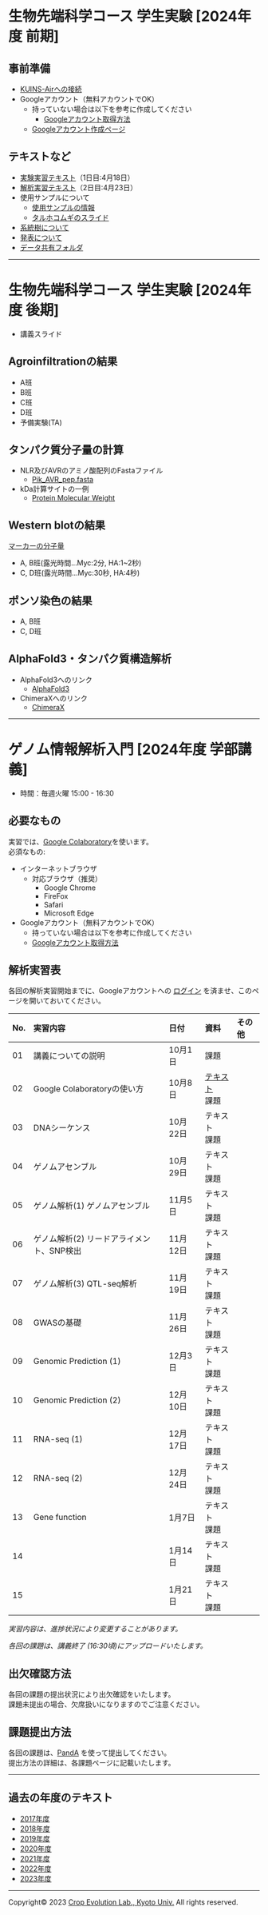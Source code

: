 <a name="section1"></a>
# 生物先端科学コース 学生実験 [2024年度 前期]

## 事前準備
- [KUINS-Airへの接続](https://www.iimc.kyoto-u.ac.jp/ja/services/network/wifi/kuins-air.html)
- Googleアカウント（無料アカウントでOK）
  - 持っていない場合は以下を参考に作成してください
    - [Googleアカウント取得方法](https://github.com/CropEvol/lecture/blob/master/textbook_2019/L02_create_google_acount.md)
  - [Googleアカウント作成ページ](https://accounts.google.com/signup/v2/webcreateaccount?continue=https%3A%2F%2Fwww.google.co.jp%2F&hl=ja&gmb=exp&biz=false&flowName=GlifWebSignIn&flowEntry=SignUp)

## テキストなど
- [実験実習テキスト](https://github.com/CropEvol/lecture/blob/master/FFBCexpr_2024spr/FFBC2024spr_CropEvol_day1.pdf)（1日目:4月18日）
- [解析実習テキスト](https://github.com/CropEvol/lecture/blob/master/FFBCexpr_2024spr/FFBC2024spr_CropEvol_day2.md)（2日目:4月23日）
- 使用サンプルについて
  - [使用サンプルの情報](https://github.com/CropEvol/lecture/blob/master/FFBCexpr_2024spr/FFBC2024spr_CropEvol_SampleInfo.pdf)
  - [タルホコムギのスライド](https://github.com/CropEvol/lecture/blob/master/FFBCexpr_2024spr/slides/%E3%82%BF%E3%83%AB%E3%83%9B%E3%82%B3%E3%83%A0%E3%82%AE%E3%81%AE%E7%B3%BB%E7%B5%B1%E8%A7%A3%E6%9E%90.pdf)
- [系統樹について](https://github.com/CropEvol/lecture/blob/master/FFBCexpr_2024spr/phylogeny.pdf)
- [発表について](https://github.com/CropEvol/lecture/blob/master/FFBCexpr_2024spr/presentation.pdf)
- [データ共有フォルダ](https://drive.google.com/drive/folders/1IPESCNqfTjPZ-DV1gVEe7XYq4yQymYnc?usp=sharing)

---

<a name="section1-2"></a>
# 生物先端科学コース 学生実験 [2024年度 後期]

- 講義スライド
  <!-- - [後期実験実習スライド_1日目](https://github.com/CropEvol/lecture/blob/master/slides/%E5%BE%8C%E6%9C%9F%E5%AE%9F%E9%A8%93%E5%AE%9F%E7%BF%92%E3%82%B9%E3%83%A9%E3%82%A4%E3%83%88%E3%82%99_%EF%BC%91%E6%97%A5%E7%9B%AE.pdf)
  - [後期実験実習スライド_2日目](https://github.com/CropEvol/lecture/blob/master/slides/%E5%BE%8C%E6%9C%9F%E5%AE%9F%E9%A8%93%E5%AE%9F%E7%BF%92%E3%82%B9%E3%83%A9%E3%82%A4%E3%83%88%E3%82%99_%EF%BC%92%E6%97%A5%E7%9B%AE.pdf)
  - [後期実験実習スライド_3日目](https://github.com/CropEvol/lecture/blob/master/slides/%E5%BE%8C%E6%9C%9F%E5%AE%9F%E9%A8%93%E5%AE%9F%E7%BF%92%E3%82%B9%E3%83%A9%E3%82%A4%E3%83%88%E3%82%99_%EF%BC%93%E6%97%A5%E7%9B%AE.pdf)
  - [後期実験実習スライド_4日目](https://github.com/CropEvol/lecture/blob/master/slides/%E5%BE%8C%E6%9C%9F%E5%AE%9F%E9%A8%93%E5%AE%9F%E7%BF%92%E3%82%B9%E3%83%A9%E3%82%A4%E3%83%89_%EF%BC%94%E6%97%A5%E7%9B%AE.pdf) -->
## Agroinfiltrationの結果

- A班
  <!-- - [Pikp](https://github.com/CropEvol/lecture/blob/master/images/agroinfiltration/PA100276.JPG), [Pikm](https://github.com/CropEvol/lecture/blob/master/images/agroinfiltration/PA100277.JPG) -->
- B班
  <!-- - [Pikp](https://github.com/CropEvol/lecture/blob/master/images/agroinfiltration/PA100280.JPG), [Pikm](https://github.com/CropEvol/lecture/blob/master/images/agroinfiltration/PA100281.JPG) -->
- C班
  <!-- - [Pikm](https://github.com/CropEvol/lecture/blob/master/images/agroinfiltration/PA100282.JPG), [Pikm_裏](https://github.com/CropEvol/lecture/blob/master/images/agroinfiltration/PA100283.JPG) -->
- D班
  <!-- - [Pikp](https://github.com/CropEvol/lecture/blob/master/images/agroinfiltration/PA100285.JPG) -->
- 予備実験(TA)
  <!-- - [Pikp](https://github.com/CropEvol/lecture/blob/master/images/agroinfiltration/PA100279.JPG), [Pikm](https://github.com/CropEvol/lecture/blob/master/images/agroinfiltration/PA100278.JPG) -->

## タンパク質分子量の計算

- NLR及びAVRのアミノ酸配列のFastaファイル
  - [Pik_AVR_pep.fasta](https://raw.githubusercontent.com/CropEvol/lecture/master/data/Pik_AVR_pep.fasta)
- kDa計算サイトの一例
  - [Protein Molecular Weight](https://www.bioinformatics.org/sms/prot_mw.html)

## Western blotの結果

[マーカーの分子量](https://www.bio-rad.com/ja-jp/sku/1610374-precision-plus-protein-dual-color-standards-500-ul?ID=1610374)

- A, B班(露光時間...Myc:2分, HA:1~2秒)
  <!-- - [HA_Marker](https://github.com/CropEvol/lecture/raw/master/images/western/A_and_B/%CE%B1-HA/Marker.tif), [HA](https://github.com/CropEvol/lecture/raw/master/images/western/A_and_B/%CE%B1-HA/%CE%B1-HA.tif), [HA_Merged](https://github.com/CropEvol/lecture/raw/master/images/western/A_and_B/%CE%B1-HA/Merged.tif)
  - [Myc_Marker](https://github.com/CropEvol/lecture/raw/master/images/western/A_and_B/%CE%B1-Myc/Marker.tif), [Myc](https://github.com/CropEvol/lecture/raw/master/images/western/A_and_B/%CE%B1-Myc/%CE%B1-Myc.tif), [Myc_Merged](https://github.com/CropEvol/lecture/raw/master/images/western/A_and_B/%CE%B1-Myc/Merged.tif) -->
- C, D班(露光時間...Myc:30秒, HA:4秒)
  <!-- - [HA_Marker](https://github.com/CropEvol/lecture/raw/master/images/western/C_and_D/%CE%B1-HA/Marker.tif), [HA](https://github.com/CropEvol/lecture/raw/master/images/western/C_and_D/%CE%B1-HA/%CE%B1-HA.tif), [HA_Merged](https://github.com/CropEvol/lecture/raw/master/images/western/C_and_D/%CE%B1-HA/Merged.tif)
  - [Myc_Marker](https://github.com/CropEvol/lecture/raw/master/images/western/C_and_D/%CE%B1-Myc/Marker.tif), [Myc](https://github.com/CropEvol/lecture/raw/master/images/western/C_and_D/%CE%B1-Myc/%CE%B1-Myc.tif), [Myc_Merged](https://github.com/CropEvol/lecture/raw/master/images/western/C_and_D/%CE%B1-Myc/Merged.tif) -->

## ポンソ染色の結果

- A, B班
  <!-- - [HA](https://github.com/CropEvol/lecture/blob/master/images/ponso/PA050267.JPG)
  - [Myc](https://github.com/CropEvol/lecture/blob/master/images/ponso/PA050268.JPG) -->
- C, D班
  <!-- - [HA](https://github.com/CropEvol/lecture/blob/master/images/ponso/PA050271.JPG)
  - [Myc](https://github.com/CropEvol/lecture/blob/master/images/ponso/PA050269.JPG) -->


## AlphaFold3・タンパク質構造解析

- AlphaFold3へのリンク
  - [AlphaFold3](https://alphafoldserver.com/about)
- ChimeraXへのリンク
  - [ChimeraX](https://www.cgl.ucsf.edu/chimerax/)


---

<a name="section2"></a>
# ゲノム情報解析入門 [2024年度 学部講義]

- 時間：毎週火曜 15:00 - 16:30  

## 必要なもの
実習では、[Google Colaboratory](https://colab.research.google.com/notebooks/welcome.ipynb)を使います。  
必須なもの:
- インターネットブラウザ
  - 対応ブラウザ（推奨）
    - Google Chrome
    - FireFox
    - Safari
    - Microsoft Edge
- Googleアカウント（無料アカウントでOK）
  - 持っていない場合は以下を参考に作成してください
  - [Googleアカウント取得方法](https://github.com/CropEvol/lecture/blob/master/textbook_2019/L02_create_google_acount.md)


## 解析実習表

各回の解析実習開始までに、Googleアカウントへの [ログイン](https://www.google.com/accounts/login) を済ませ、このページを開いておいてください。

| No. | 実習内容 | 日付 | 資料 | その他 |
|:---|:---|:---|:---|:---|
|01| 講義についての説明 | 10月1日 | 課題 |  |
|02| Google Colaboratoryの使い方 | 10月8日 | [テキスト](https://colab.research.google.com/github/CropEvol/lecture/blob/master/textbook_2024/First_GoogleColab.ipynb)<br>課題 |  |
|03| DNAシーケンス | 10月22日 | テキスト<br>課題 |  |
|04| ゲノムアセンブル | 10月29日 | テキスト<br>課題 |  |
|05| ゲノム解析(1) ゲノムアセンブル | 11月5日 | テキスト<br>課題 |  |
|06| ゲノム解析(2) リードアライメント、SNP検出 | 11月12日 | テキスト<br>課題 |  |
|07| ゲノム解析(3) QTL-seq解析 | 11月19日 | テキスト<br>課題 |  |
|08| GWASの基礎 | 11月26日 | テキスト<br>課題 |  |
|09| Genomic Prediction (1) | 12月3日 | テキスト<br>課題 |  |
|10| Genomic Prediction (2) | 12月10日 | テキスト<br>課題 |  |
|11| RNA-seq (1) | 12月17日 | テキスト<br>課題 |  |
|12| RNA-seq (2) | 12月24日 | テキスト<br>課題 |  |
|13| Gene function | 1月7日 | テキスト<br>課題 |  |
|14|  | 1月14日 | テキスト<br>課題 |  |
|15|  | 1月21日 | テキスト<br>課題 |  |



_実習内容は、進捗状況により変更することがあります。_

_各回の課題は、講義終了 (16:30頃)にアップロードいたします。_

## 出欠確認方法
各回の課題の提出状況により出欠確認をいたします。  
課題未提出の場合、欠席扱いになりますのでご注意ください。  


## 課題提出方法
各回の課題は、[PandA](https://panda.ecs.kyoto-u.ac.jp/portal/login) を使って提出してください。  
提出方法の詳細は、各課題ページに記載いたします。

---

<a name="section4"></a>
## 過去の年度のテキスト
- [2017年度](https://github.com/CropEvol/lecture/tree/2017)
- [2018年度](https://github.com/CropEvol/lecture/tree/2018)
- [2019年度](https://github.com/CropEvol/lecture/tree/2019)
- [2020年度](https://github.com/CropEvol/lecture/tree/2020)
- [2021年度](https://github.com/CropEvol/lecture/tree/2021)
- [2022年度](https://github.com/CropEvol/lecture/tree/2022)
- [2023年度](https://github.com/CropEvol/lecture/tree/2023)

---
Copyright&copy; 2023 [Crop Evolution Lab., Kyoto Univ.](http://www.crop-evolution.kais.kyoto-u.ac.jp/) All rights reserved.
